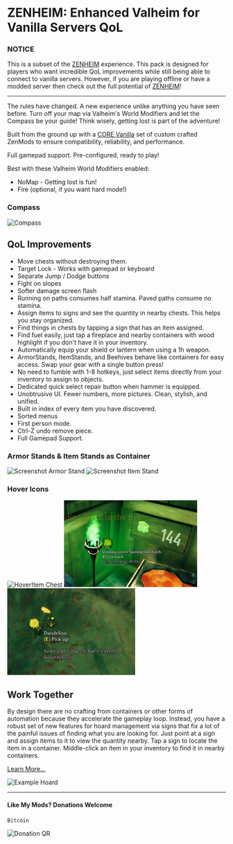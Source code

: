 # ZENHEIM: Enhanced Valheim for Vanilla Servers QoL

### NOTICE 
This is a subset of the [ZENHEIM](https://thunderstore.io/c/valheim/p/ZenDragon/ZENHEIM/) experience.  This pack is designed for players who want incredible QoL improvements while still being able to connect to vanilla servers.  However, if you are playing offline or have a modded server then check out the full potential of [ZENHEIM](https://thunderstore.io/c/valheim/p/ZenDragon/ZENHEIM/)!

---

The rules have changed.  A new experience unlike anything you have seen before.  Turn off your map via Valheim's World Modifiers and let the Compass be your guide! Think wisely, getting lost is part of the adventure!  

Built from the ground up with a [CORE Vanilla](https://thunderstore.io/c/valheim/p/ZenDragon/ZenModpack_VANILLA/) set of custom crafted ZenMods to ensure compatibility, reliability, and performance.

Full gamepad support. Pre-configured, ready to play! 

Best with these Valheim World Modifiers enabled:
- NoMap - Getting lost is fun!
- Fire (optional, if you want hard mode!)

### Compass

<img alt="Compass" src="https://github.com/ZenDragonX/ZenMods_Valheim/blob/main/screenshots/ZenCompass/land.jpg?raw=true" height="300">

## QoL Improvements

- Move chests without destroying them.
- Target Lock - Works with gamepad or keyboard
- Separate Jump / Dodge buttons
- Fight on slopes
- Softer damage screen flash
- Running on paths consumes half stamina. Paved paths consume no stamina.
- Assign items to signs and see the quantity in nearby chests. This helps you stay organized.
- Find things in chests by tapping a sign that has an item assigned.
- Find fuel easily, just tap a fireplace and nearby containers with wood highlight if you don't have it in your inventory.
- Automatically equip your shield or lantern when using a 1h weapon.
- ArmorStands, ItemStands, and Beehives behave like containers for easy access.  Swap your gear with a single button press!
- No need to fumble with 1-8 hotkeys, just select items directly from your inventory to assign to objects.
- Dedicated quick select repair button when hammer is equipped.
- Unobtrusive UI. Fewer numbers, more pictures. Clean, stylish, and unified.
- Built in index of every item you have discovered.
- Sorted menus
- First person mode.
- Ctrl-Z undo remove piece.
- Full Gamepad Support.

### Armor Stands & Item Stands as Container

<img alt="Screenshot Armor Stand" src="https://github.com/ZenDragonX/ZenMods_Valheim/blob/main/screenshots/ZenItemStands/armorstand.jpg?raw=true" height="230"/>

<img alt="Screenshot Item Stand" src="https://github.com/ZenDragonX/ZenMods_Valheim/blob/main/screenshots/ZenItemStands/itemstand.jpg?raw=true" height="230"/>


### Hover Icons

<img alt="HoverItem Chest" src="https://github.com/ZenDragonX/ZenMods_Valheim/blob/main/screenshots/ZenHoverItem/container.jpg?raw=true" height="200">

<img alt="HoverItem Chest" src="https://github.com/ZenDragonX/ZenMods_Valheim/blob/main/screenshots/ZenHoverItem/fuelremaining.jpg?raw=true" height="200">

<img alt="HoverItem Branch" src="https://github.com/ZenDragonX/ZenMods_Valheim/blob/main/screenshots/ZenHoverItem/itemdrop.jpg?raw=true" height="200">

## Work Together

By design there are no crafting from containers or other forms of automation because they accelerate the gameplay loop. Instead, you have a robust set of new features for hoard management via signs that fix a lot of the painful issues of finding what you are looking for.  Just point at a sign and assign items to it to view the quantity nearby.  Tap a sign to locate the item in a container.  Middle-click an item in your inventory to find it in nearby containers.

[Learn More...](https://thunderstore.io/c/valheim/p/ZenDragon/ZenSign/)

![Example Hoard](https://github.com/ZenDragonX/ZenMods_Valheim/blob/main/screenshots/ZenSign/example.jpg?raw=true)

---
#### Like My Mods? Donations Welcome

`Bitcoin`

<img alt="Donation QR" src="https://github.com/ZenDragonX/ZenMods_Valheim/blob/main/BTC_QR.png?raw=true" width=180>

